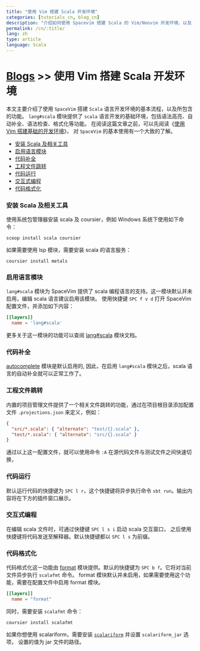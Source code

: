 ```yaml
---
title: "使用 Vim 搭建 Scala 开发环境"
categories: [tutorials_cn, blog_cn]
description: "介绍如何使用 Spacevim 搭建 Scala 的 Vim/Neovim 开发环境，以及 lang#scala 模块所支持的功能特性、使用技巧"
permalink: /cn/:title/
lang: zh
type: article
language: Scala
---
```


# [Blogs](../blog/) >> 使用 Vim 搭建 Scala 开发环境

本文主要介绍了使用 `SpaceVim` 搭建 `Scala` 语言开发环境的基本流程，以及所包含的功能。
`lang#scala` 模块提供了 `scala` 语言开发的基础环境，包括语法高亮、自动补全、语法检查、格式化等功能。
在阅读这篇文章之前，可以先阅读《[使用 Vim 搭建基础的开发环境](../use-vim-as-ide/)》，
对 `SpaceVim` 的基本使用有一个大致的了解。

<!-- vim-markdown-toc GFM -->

- [安装 Scala 及相关工具](#安装-scala-及相关工具)
- [启用语言模块](#启用语言模块)
- [代码补全](#代码补全)
- [工程文件跳转](#工程文件跳转)
- [代码运行](#代码运行)
- [交互式编程](#交互式编程)
- [代码格式化](#代码格式化)

<!-- vim-markdown-toc -->

### 安装 Scala 及相关工具

使用系统包管理器安装 scala 及 coursier，例如 Windows 系统下使用如下命令：

```
scoop install scala coursier
```

如果需要使用 lsp 模块，需要安装 scala 的语言服务：

```
coursier install metals
```

### 启用语言模块

`lang#scala` 模块为 SpaceVim 提供了 scala 编程语言的支持。这一模块默认并未启用，编辑 scala 语言建议启用该模块。
使用快捷键 `SPC f v d` 打开 SpaceVim 配置文件，并添加如下内容：

```toml
[[layers]]
  name = 'lang#scala'
```

更多关于这一模块的功能可以查阅 [lang#scala](../layers/lang/scala/) 模块文档。

### 代码补全

[autocomplete](../layers/autocomplete/) 模块是默认启用的, 因此，在启用 `lang#scala` 模块之后，scala 语言的自动补全就可以正常工作了。

### 工程文件跳转

内置的项目管理文件提供了一个相关文件跳转的功能，通过在项目根目录添加配置文件 `.projections.json` 来定义，例如：

```json
{
  "src/*.scala": { "alternate": "test/{}.scala" },
  "test/*.scala": { "alternate": "src/{}.scala" }
}
```

通过以上这一配置文件，就可以使用命令 `:A` 在源代码文件与测试文件之间快速切换，

### 代码运行

默认运行代码的快捷键为 `SPC l r`，这个快捷键将异步执行命令 `sbt run`。输出内容将在下方的插件窗口展示。

### 交互式编程

在编辑 scala 文件时，可通过快捷键 `SPC l s i` 启动 scala 交互窗口，
之后使用快捷键将代码发送至解释器。默认快捷键都以 `SPC l s` 为前缀。

### 代码格式化

代码格式化这一功能由 [format](../layers/format) 模块提供。默认的快捷键为 `SPC b f`。它将对当前文件异步执行 `scalafmt` 命令。
format 模块默认并未启用，如果需要使用这个功能，需要在配置文件中启用 format 模块。

```toml
[[layers]]
  name = "format"
```

同时，需要安装 `scalafmt` 命令：

```
coursier install scalafmt
```

如果你想使用 scalariform，需要安装 [`scalariform`](https://github.com/scala-ide/scalariform) 并设置 `scalariform_jar` 选项，
设置的值为 jar 文件的路径。
